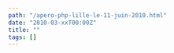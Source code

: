 ```yaml
---
path: "/apero-php-lille-le-11-juin-2010.html"
date: "2010-03-xxT00:00Z"
title: ""
tags: []
---
```



